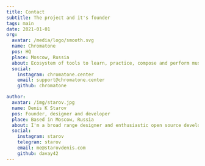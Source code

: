 ```yaml
---
title: Contact
subtitle: The project and it's founder
tags: main
date: 2021-01-01
org:
  avatar: /media/logo/smooth.svg
  name: Chromatone
  pos: HQ
  place: Moscow, Russia
  about: Ecosystem of tools to learn, practice, compose and perform music visually. The source codes are open so we can develop it as an internationally funded  social initiative.
  social:
    instagram: chromatone.center
    email: support@chromatone.center
    github: chromatone

author:
  avatar: /img/starov.jpg
  name: Denis K Starov
  pos: Founder, designer and developer
  place: Based in Moscow, Russia
  about: I'm a broad range designer and enthusiastic open source developer. So I explore music with the web browser. And share my experiments and explorations with everyone here.
  social:
    instagram: starov
    telegram: starov
    email: me@starovdenis.com
    github: davay42
---
```



<author-card :author="$frontmatter?.org" />

<author-card :author="$frontmatter?.author"  />
